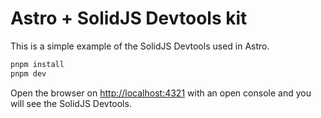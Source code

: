 # Astro + SolidJS Devtools kit

This is a simple example of the SolidJS Devtools used in Astro.

```sh
pnpm install
pnpm dev
```

Open the browser on <http://localhost:4321> with an open console and you will see the SolidJS Devtools.
